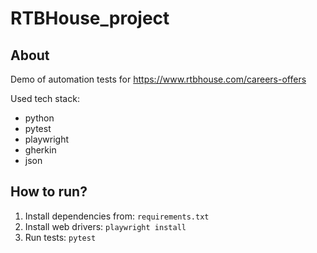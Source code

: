 # RTBHouse_project

## About
Demo of automation tests for https://www.rtbhouse.com/careers-offers

Used tech stack:
- python
- pytest
- playwright
- gherkin
- json

## How to run?
1. Install dependencies from: `requirements.txt`
2. Install web drivers: `playwright install`
3. Run tests: `pytest`
